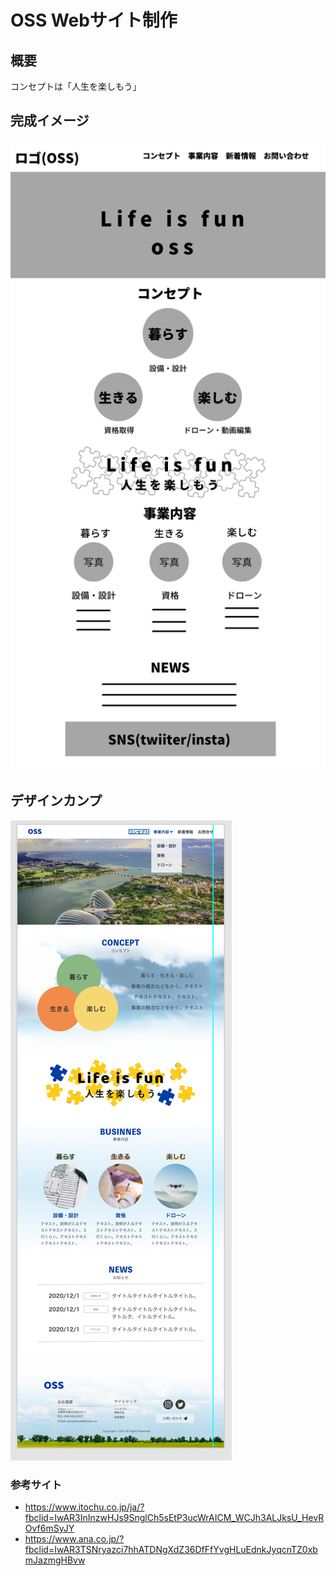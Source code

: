 # OSS Webサイト制作

## 概要
コンセプトは「人生を楽しもう」

## 完成イメージ
![Screenshot](images/oss.png)

## デザインカンプ
![Screenshot](images/oss_design.png)

### 参考サイト
- https://www.itochu.co.jp/ja/?fbclid=IwAR3InInzwHJs9SnglCh5sEtP3ucWrAICM_WCJh3ALJksU_HevROvf6mSyJY
- https://www.ana.co.jp/?fbclid=IwAR3TSNryazci7hhATDNgXdZ36DfFfYvgHLuEdnkJyqcnTZ0xbmJazmgHBvw


<!--

Name
====

Overview

## Description

## Demo

## VS.

## Requirement

## Usage

## Install

## Contribution

## Licence

[MIT](https://github.com/tcnksm/tool/blob/master/LICENCE)

## Author

[tcnksm](https://github.com/tcnksm)
-->
